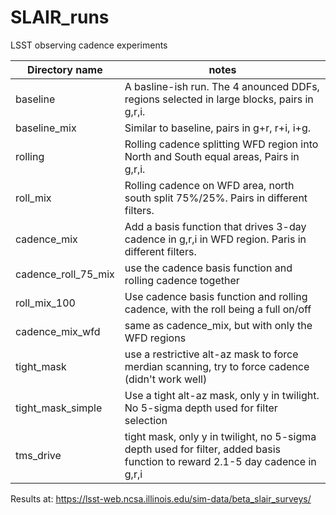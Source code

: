 # SLAIR_runs
LSST observing cadence experiments


| Directory name | notes |
|------ | ------ |
| baseline | A basline-ish run. The 4 anounced DDFs, regions selected in large blocks, pairs in g,r,i. |
| baseline_mix | Similar to baseline, pairs in g+r, r+i, i+g. |
| rolling | Rolling cadence splitting WFD region into North and South equal areas, Pairs in g,r,i.|
| roll_mix | Rolling cadence on WFD area, north south split 75%/25%. Pairs in different filters. |
| cadence_mix | Add a basis function that drives 3-day cadence in g,r,i in WFD region. Paris in different filters. |
| cadence_roll_75_mix | use the cadence basis function and rolling cadence together |
| roll_mix_100 | Use cadence basis function and rolling cadence, with the roll being a full on/off |
| cadence_mix_wfd | same as cadence_mix, but with only the WFD regions |
| tight_mask | use a restrictive alt-az mask to force merdian scanning, try to force cadence (didn't work well) |
| tight_mask_simple | Use a tight alt-az mask, only y in twilight. No 5-sigma depth used for filter selection |
| tms_drive | tight mask, only y in twilight, no 5-sigma depth used for filter, added basis function to reward 2.1-5 day cadence in g,r,i |


Results at:  https://lsst-web.ncsa.illinois.edu/sim-data/beta_slair_surveys/